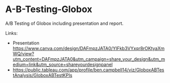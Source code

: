 # A-B-Testing-Globox
A/B Testing of Globox including presentation and report.

Links:
- Presentation https://www.canva.com/design/DAFmpzJATA0/YIFkb3VYxqr8rOKtyaXmWQ/view?utm_content=DAFmpzJATA0&utm_campaign=share_your_design&utm_medium=link&utm_source=shareyourdesignpanel
- https://public.tableau.com/app/profile/ben.campbell14/viz/GloboxABTestAnalysis/GloboxABTestKPIs
